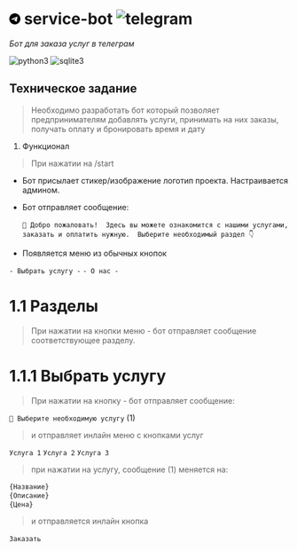 # <img src="https://github.com/bottifyLab/service-bot/blob/main/docs/telegram.svg?raw=true" width="20" height="20"> service-bot ![telegram](https://img.shields.io/badge/Telegram-2CA5E0?style=for-the-badge&logo=telegram&logoColor=white)
_Бот для заказа услуг в телеграм_

![python3](https://img.shields.io/badge/Python-14354C?style=for-the-badge&logo=python&logoColor=white)
![sqlite3](https://img.shields.io/badge/SQLite-9B59B6?style=for-the-badge&logo=sqlite&logoColor=white)

## Техническое задание
>
>Необходимо разработать бот который позволяет предпринимателям добавлять услуги, принимать на них заказы, получать оплату и бронировать время и дату

1. Функционал
>
> При нажатии на /start

- Бот присылает стикер/изображение логотип проекта. 
  Настраивается админом.

- Бот отправляет сообщение:

  `💬 Добро пожаловать! 
  Здесь вы можете ознакомится с нашими услугами, заказать и оплатить нужную. 
  Выберите необходимый раздел 👇`
 
- Появляется меню из обычных кнопок

`- Выбрать услугу -` `- О нас -`

# 1.1 Разделы  
> 
> При нажатии на кнопки меню - бот отправляет сообщение соответствующее разделу.

# 1.1.1 Выбрать услугу
>
> При нажатии на кнопку - бот отправляет сообщение:

`💬 Выберите необходимую услугу` (1)

>
> и отправляет инлайн меню с кнопками услуг

`Услуга 1` `Услуга 2` `Услуга 3`

>
> при нажатии на услугу, сообщение (1) меняется на:

```
{Название}
{Описание}
{Цена} 
```

> 
> и отправляется инлайн кнопка 

`Заказать`













